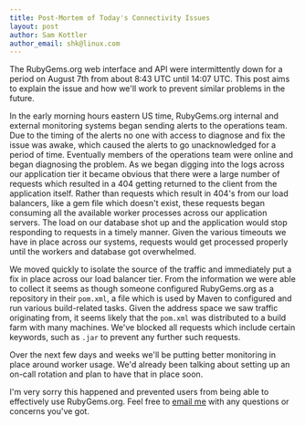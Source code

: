 ```yaml
---
title: Post-Mortem of Today's Connectivity Issues
layout: post
author: Sam Kottler
author_email: shk@linux.com
---
```


The RubyGems.org web interface and API were intermittently down for a period on August 7th from about 8:43 UTC until 14:07 UTC. This post aims to explain the issue and how we'll work to prevent similar problems in the future.

In the early morning hours eastern US time, RubyGems.org internal and external monitoring systems began sending alerts to the operations team. Due to the timing of the alerts no one with access to diagnose and fix the issue was awake, which caused the alerts to go unacknowledged for a period of time. Eventually members of the operations team were online and began diagnosing the problem. As we began digging into the logs across our application tier it became obvious that there were a large number of requests which resulted in a 404 getting returned to the client from the application itself. Rather than requests which result in 404's from our load balancers, like a gem file which doesn't exist, these requests began consuming all the available worker processes across our application servers. The load on our database shot up and the application would stop responding to requests in a timely manner. Given the various timeouts we have in place across our systems, requests would get processed properly until the workers and database got overwhelmed.

We moved quickly to isolate the source of the traffic and immediately put a fix in place across our load balancer tier. From the information we were able to collect it seems as though someone configured RubyGems.org as a repository in their `pom.xml`, a file which is used by Maven to configured and run various build-related tasks. Given the address space we saw traffic originating from, it seems likely that the `pom.xml` was distributed to a build farm with many machines. We've blocked all requests which include certain keywords, such as `.jar` to prevent any further such requests.

Over the next few days and weeks we'll be putting better monitoring in place around worker usage. We'd already been talking about setting up an on-call rotation and plan to have that in place soon.

I'm very sorry this happened and prevented users from being able to effectively use RubyGems.org. Feel free to [email me](mailto:shk@linux.com) with any questions or concerns you've got.
